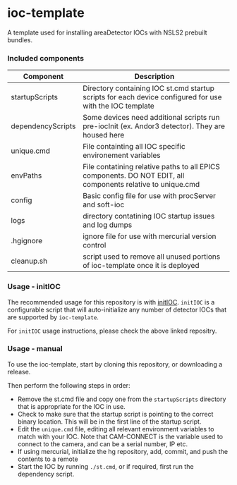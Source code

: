 # ioc-template

A template used for installing areaDetector IOCs with NSLS2 prebuilt bundles.

### Included components

Component   |       Description
------------|---------------------------
startupScripts | Directory containing IOC st.cmd startup scripts for each device configured for use with the IOC template
dependencyScripts | Some devices need additional scripts run pre-iocInit (ex. Andor3 detector). They are housed here
unique.cmd | File containting all IOC specific environement variables
envPaths | File contatining relative paths to all EPICS components. DO NOT EDIT, all components relative to unique.cmd
config | Basic config file for use with procServer and soft-ioc
logs | directory contatining IOC startup issues and log dumps
.hgignore | ignore file for use with mercurial version control
cleanup.sh | script used to remove all unused portions of ioc-template once it is deployed

### Usage - initIOC

The recommended usage for this repository is with [initIOC](https://github.com/epicsNSLS2-deploy/initIOC). `initIOC` is a configurable script that will auto-initialize any number of detector IOCs that are supported by `ioc-template`.

For `initIOC` usage instructions, please check the above linked repositry.

### Usage - manual

To use the ioc-template, start by cloning this repository, or downloading a release.

Then perform the following steps in order:
* Remove the st.cmd file and copy one from the `startupScripts` directory that is appropriate for the IOC in use.
* Check to make sure that the startup script is pointing to the correct binary location. This will be in the first line of the startup script.
* Edit the `unique.cmd` file, editing all relevant environment variables to match with your IOC. Note that CAM-CONNECT is the variable used to connect to the camera, and can be a serial number, IP etc.
* If using mercurial, initialize the hg repository, add, commit, and push the contents to a remote
* Start the IOC by running `./st.cmd`, or if required, first run the dependency script.

